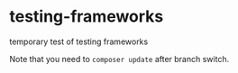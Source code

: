 # testing-frameworks
temporary test of testing frameworks

Note that you need to `composer update` after branch switch.
